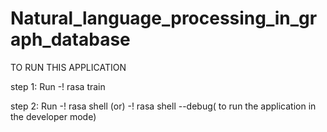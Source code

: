 # Natural_language_processing_in_graph_database

TO RUN THIS APPLICATION

step 1: Run -! rasa train

step 2: Run -! rasa shell (or) -! rasa shell --debug( to run the application in the developer mode)
